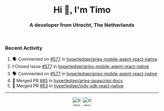 <h1 align="center">Hi 👋, I'm Timo</h1>
<h3 align="center">A developer from Utrecht, The Netherlands</h3>
<br/>
<!-- https://github.com/rahuldkjain/github-profile-readme-generator --!>

<!--  <p align="left"><img src="https://github-readme-stats.vercel.app/api?username=timoglastra&show_icons=true&count_private=true&" alt="timoglastra" /></p> --!>

<!--
Github language stats
<p align="left"><img src="https://github-readme-stats.vercel.app/api/top-langs/?username=timoglastra&layout=compact" alt="timoglastra" /><p>
-->

<!-- Codestats language stats -->
<!-- <p align="left"><img src="https://codestats-readme.vercel.app/api/top-langs/?username=timoglastra&layout=compact&language_count=12" alt="timoglastra" /><p>    --!>
  
<h3>Recent Activity</h3>

<!--START_SECTION:activity-->
1. 🗣 Commented on [#577](https://github.com/hyperledger/aries-mobile-agent-react-native/issues/577) in [hyperledger/aries-mobile-agent-react-native](https://github.com/hyperledger/aries-mobile-agent-react-native)
2. ❗️ Closed issue [#577](https://github.com/hyperledger/aries-mobile-agent-react-native/issues/577) in [hyperledger/aries-mobile-agent-react-native](https://github.com/hyperledger/aries-mobile-agent-react-native)
3. 🗣 Commented on [#577](https://github.com/hyperledger/aries-mobile-agent-react-native/issues/577) in [hyperledger/aries-mobile-agent-react-native](https://github.com/hyperledger/aries-mobile-agent-react-native)
4. 🎉 Merged PR [#85](https://github.com/hyperledger/aries-javascript-docs/pull/85) in [hyperledger/aries-javascript-docs](https://github.com/hyperledger/aries-javascript-docs)
5. 🎉 Merged PR [#63](https://github.com/hyperledger/indy-sdk-react-native/pull/63) in [hyperledger/indy-sdk-react-native](https://github.com/hyperledger/indy-sdk-react-native)
<!--END_SECTION:activity-->

---

<p align="center">
<a href="https://twitter.com/timoglastra" target="blank"><img align="center" src="https://cdn.jsdelivr.net/npm/simple-icons@3.0.1/icons/twitter.svg" alt="timoglastra" height="30" width="30" /></a>
<a href="https://linkedin.com/in/timoglastra" target="blank"><img align="center" src="https://cdn.jsdelivr.net/npm/simple-icons@3.0.1/icons/linkedin.svg" alt="timoglastra" height="30" width="30" /></a>
</p>



